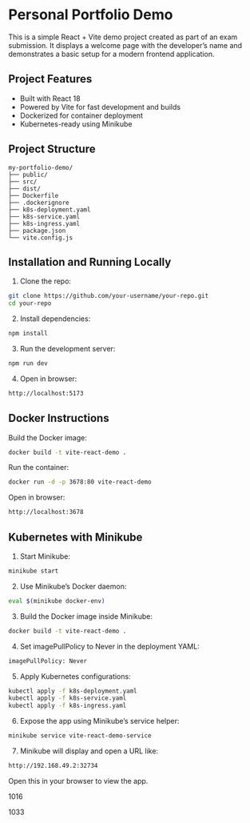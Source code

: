 # Personal Portfolio Demo

This is a simple React + Vite demo project created as part of an exam submission.
It displays a welcome page with the developer’s name and demonstrates a basic setup for a modern frontend application.


## Project Features
-	Built with React 18
-	Powered by Vite for fast development and builds
-	Dockerized for container deployment
-	Kubernetes-ready using Minikube


## Project Structure
```
my-portfolio-demo/
├── public/
├── src/
├── dist/
├── Dockerfile
├── .dockerignore
├── k8s-deployment.yaml
├── k8s-service.yaml
├── k8s-ingress.yaml
├── package.json
└── vite.config.js
```


## Installation and Running Locally

1. Clone the repo:

  ```bash
  git clone https://github.com/your-username/your-repo.git
  cd your-repo
  ```

2.	Install dependencies:
  ```bash
  npm install
  ```
3.	Run the development server:
  ```bash
  npm run dev
  ```
4.	Open in browser:
  ```bash
  http://localhost:5173
  ```


## Docker Instructions

Build the Docker image:
  ```bash
  docker build -t vite-react-demo .
  ```

Run the container:
  ```bash
  docker run -d -p 3678:80 vite-react-demo
  ```

Open in browser:
  ```bash
  http://localhost:3678
  ```


## Kubernetes with Minikube
1.	Start Minikube:
  ```bash
  minikube start
  ```
2.	Use Minikube’s Docker daemon:
  ```bash
  eval $(minikube docker-env)
  ```
3.	Build the Docker image inside Minikube:
  ```bash
  docker build -t vite-react-demo .
  ```
4.	Set imagePullPolicy to Never in the deployment YAML:
  ```bash
  imagePullPolicy: Never
  ```
5.	Apply Kubernetes configurations:
  ```bash
  kubectl apply -f k8s-deployment.yaml
  kubectl apply -f k8s-service.yaml
  kubectl apply -f k8s-ingress.yaml
  ```
6.	Expose the app using Minikube’s service helper:
  ```bash
  minikube service vite-react-demo-service
  ```
7.	Minikube will display and open a URL like:
  ```bash
  http://192.168.49.2:32734
  ```

Open this in your browser to view the app.

1016

1033
